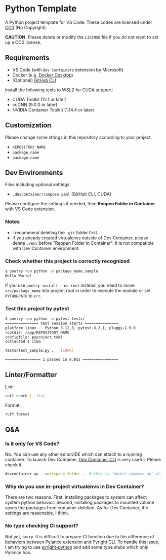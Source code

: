 # Python Template

A Python project template for VS Code. These codes are licensed under [CC0](https://creativecommons.org/publicdomain/zero/1.0/) (No Copyright).

**CAUTION**: Please delete or modify the `LICENSE` file if you do not want to set up a CC0 license.

## Requirements

- VS Code (with `Dev Containers` extension by Microsoft)
- Docker (e.g. [Docker Desktop](https://www.docker.com/products/docker-desktop/))
- \[Optional\] [GitHub CLI](https://cli.github.com/)

Install the following tools to WSL2 for CUDA support:

- CUDA Toolkit (12.1 or later)
- cuDNN (9.0.0 or later)
- NVIDIA Container Toolkit (1.14.4 or later)

## Customization

Please change some strings in this repository according to your project.

- `REPOSITORY_NAME`
- `package_name`
- `package-name`

## Dev Environments

Files including optional settings:

- `.devcontainer/compose.yaml` (GitHub CLI, CUDA)

Please configure the settings if needed, then **Reopen Folder in Container** with VS Code extension.

### Notes

- I recommend deleting the `.git` folder first.
- If you already created virtualenvs outside of Dev Container, please delete `.venv` before "Reopen Folder in Container". It is not compatible with Dev Container environment.

### Check whether this project is correctly recognized

```sh
$ poetry run python -m package_name.sample
Hello World!
```

If you use `poetry install --no-root` instead, you need to move `src/package_name` into project root in order to execute the module or set `PYTHONPATH` to `src`.

### Test this project by pytest

```sh
$ poetry run python -m pytest tests/
=============== test session starts ===============
platform linux -- Python 3.12.3, pytest-8.2.1, pluggy-1.5.0
rootdir: /app/REPOSITORY_NAME
configfile: pyproject.toml
collected 1 item

tests/test_sample.py .   [100%]

================ 1 passed in 0.01s ================
```

## Linter/Formatter

Lint:

```sh
ruff check [--fix]
```

Format:

```sh
ruff format
```

## Q&A

### Is it only for VS Code?

No. You can use any other editor/IDE which can attach to a running container. To launch Dev Container, [Dev Container CLI](https://github.com/devcontainers/cli) is very useful. Please check it.

```sh
devcontainer up --workspace-folder .  # this is `docker compose up` alternative
```

### Why do you use in-project virtualenvs in Dev Container?

There are two reasons. First, installing packages to system can affect system python behavior. Second, installing packages to mounted volume saves the packages from container deletion. As for Dev Container, the settings are reasonable, I think.

### No type checking CI support?

Not yet, sorry. It is difficult to prepare CI function due to the difference of behaviors between Pylance extension and Pyright CLI. To handle this issue, I am trying to use [pyright-python](https://github.com/RobertCraigie/pyright-python) and add some type stubs which only Pylance has.
